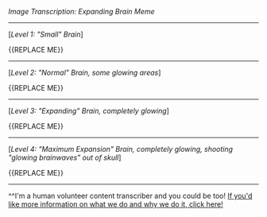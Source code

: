 *Image Transcription: Expanding Brain Meme*

---

[*Level 1: "Small" Brain*]

{{REPLACE ME}}

---

[*Level 2: "Normal" Brain, some glowing areas*]

{{REPLACE ME}}

---

[*Level 3: "Expanding" Brain, completely glowing*]

{{REPLACE ME}}

---

[*Level 4: "Maximum Expansion" Brain, completely glowing, shooting "glowing brainwaves" out of skull*]

{{REPLACE ME}}

---

^^I'm&#32;a&#32;human&#32;volunteer&#32;content&#32;transcriber&#32;and&#32;you&#32;could&#32;be&#32;too!&#32;[If&#32;you'd&#32;like&#32;more&#32;information&#32;on&#32;what&#32;we&#32;do&#32;and&#32;why&#32;we&#32;do&#32;it,&#32;click&#32;here!](https://www.reddit.com/r/TranscribersOfReddit/wiki/index)
